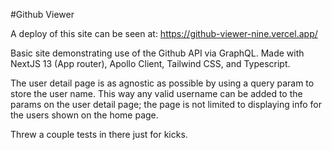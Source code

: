 #Github Viewer

A deploy of this site can be seen at: https://github-viewer-nine.vercel.app/

Basic site demonstrating use of the Github API via GraphQL. Made with NextJS 13 (App router), Apollo Client, Tailwind CSS, and Typescript.

The user detail page is as agnostic as possible by using a query param to store the user name. This way any valid username can be added to the params on the user detail page; the page is not limited to displaying info for the users shown on the home page.

Threw a couple tests in there just for kicks.

